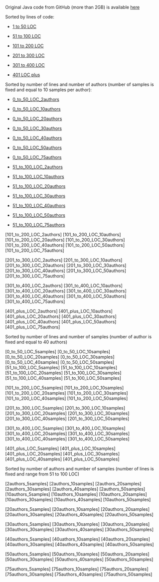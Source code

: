 Original Java code from GitHub (more than 2GB) is available [here](https://drive.google.com/open?id=1VzXWVUbhfYx0cFwh_bbX6KBitlc0HlbX)

Sorted by lines of code:

- [1 to 50 LOC](https://drive.google.com/open?id=1r_TKgrLUL3VNaBwTaU0c-T9sgYm63ZHm)

- [51 to 100 LOC](https://drive.google.com/open?id=19UulvM2g_rZy9xWorK0gs2e5IFpNQgr7)

- [101 to 200 LOC](https://drive.google.com/open?id=1tEes3m3MzzMxFIzkzAPjqVIgeBBXFqCO)

- [201 to 300 LOC](https://drive.google.com/open?id=1-lKaaBRgadrwJCI8RwIFuiCI0a9n2MGh)

- [301 to 400 LOC](https://drive.google.com/open?id=1jdpZv9Dh9Rk6rS7UJRbqADK7vpWZey00)

- [401 LOC plus](https://drive.google.com/open?id=1pEoNES1sEM4glC-kkPGgQyLd_RlPv3F0)


Sorted by number of lines and number of authors (number of samples is fixed and equal to 10 samples per author):

- [0_to_50_LOC_2authors](https://drive.google.com/open?id=1oSAs6ReVt6tVUtVq9tpQRerCnBBnR6cU)

- [0_to_50_LOC_10authors](https://drive.google.com/open?id=1RS2Th4_bAjaZx7EqugXufJPkT8_H7jLO)

- [0_to_50_LOC_20authors](https://drive.google.com/open?id=1LqLth8GYvh6XphIJNQBOcWZEoh87qF5z)

- [0_to_50_LOC_30authors](https://drive.google.com/open?id=1Kr-a-yIMIu0KoRnwdubB8Yxi1Ls1IZgE)

- [0_to_50_LOC_40authors](https://drive.google.com/open?id=1EbwH4-j91PTeYhHAwAl9k8z0DV0c7x9I)

- [0_to_50_LOC_50authors](https://drive.google.com/open?id=1S70QCX8-7xsg1wvhJRCQ6MJAxzTile8C)

- [0_to_50_LOC_75authors](https://drive.google.com/open?id=1a5SKlwqlP5j_iA7Kt0sBP5jpLiqtABBk)

- [51_to_100_LOC_2authors](https://drive.google.com/open?id=1mDUAx9jW0U-MjbTA8xtXqnPR8f7KEyD1)

- [51_to_100_LOC_10authors](https://drive.google.com/open?id=13DJMXyTkdTpejvUdVxHGCfZ2f3pQn2Lh)

- [51_to_100_LOC_20authors](https://drive.google.com/open?id=1ySpoQltIxDpDiklcfUN0bXvHs3FpfhZN)

- [51_to_100_LOC_30authors](https://drive.google.com/open?id=1CG5kNaHMrhO0OR4bIoRW-m0eQAidXKH8)

- [51_to_100_LOC_40authors](https://drive.google.com/open?id=1uGrP9kVZjueXxrmKR2gH_2ys_vz9l2zZ)

- [51_to_100_LOC_50authors](https://drive.google.com/open?id=1ZIGtRUgkduZXRLN0YM0VYy7ph_R6Upou)

- [51_to_100_LOC_75authors](https://drive.google.com/open?id=1fMe-60mCEFIaHANyKB5ODgU0vHF4Mj5Y)


[101_to_200_LOC_2authors]
[101_to_200_LOC_10authors]
[101_to_200_LOC_20authors]
[101_to_200_LOC_30authors]
[101_to_200_LOC_40authors]
[101_to_200_LOC_50authors]
[101_to_200_LOC_75authors]


[201_to_300_LOC_2authors]
[201_to_300_LOC_10authors]
[201_to_300_LOC_20authors]
[201_to_300_LOC_30authors]
[201_to_300_LOC_40authors]
[201_to_300_LOC_50authors]
[201_to_300_LOC_75authors]


[301_to_400_LOC_2authors]
[301_to_400_LOC_10authors]
[301_to_400_LOC_20authors]
[301_to_400_LOC_30authors]
[301_to_400_LOC_40authors]
[301_to_400_LOC_50authors]
[301_to_400_LOC_75authors]


[401_plus_LOC_2authors]
[401_plus_LOC_10authors]
[401_plus_LOC_20authors]
[401_plus_LOC_30authors]
[401_plus_LOC_40authors]
[401_plus_LOC_50authors]
[401_plus_LOC_75authors]

Sorted by number of lines and number of samples (number of author is fixed and equal to 40 authors)

[0_to_50_LOC_5samples]
[0_to_50_LOC_10samples]
[0_to_50_LOC_20samples]
[0_to_50_LOC_30samples]
[0_to_50_LOC_40samples]
[0_to_50_LOC_50samples]
[51_to_100_LOC_5samples]
[51_to_100_LOC_10samples]
[51_to_100_LOC_20samples]
[51_to_100_LOC_30samples]
[51_to_100_LOC_40samples]
[51_to_100_LOC_50samples]


[101_to_200_LOC_5samples]
[101_to_200_LOC_10samples]
[101_to_200_LOC_20samples]
[101_to_200_LOC_30samples]
[101_to_200_LOC_40samples]
[101_to_200_LOC_50samples]


[201_to_300_LOC_5samples]
[201_to_300_LOC_10samples]
[201_to_300_LOC_20samples]
[201_to_300_LOC_30samples]
[201_to_300_LOC_40samples]
[201_to_300_LOC_50samples]


[301_to_400_LOC_5samples]
[301_to_400_LOC_10samples]
[301_to_400_LOC_20samples]
[301_to_400_LOC_30samples]
[301_to_400_LOC_40samples]
[301_to_400_LOC_50samples]


[401_plus_LOC_5samples]
[401_plus_LOC_10samples]
[401_plus_LOC_20samples]
[401_plus_LOC_30samples]
[401_plus_LOC_40samples]
[401_plus_LOC_50samples]

Sorted by number of authors and number of samples (number of lines is fixed and range from 51 to 100 LOC)

[2authors_5samples]
[2authors_10samples]
[2authors_20samples]
[2authors_30samples]
[2authors_40samples]
[2authors_50samples]
[10authors_5samples]
[10authors_10samples]
[10authors_20samples]
[10authors_30samples]
[10authors_40samples]
[10authors_50samples]

[20authors_5samples]
[20authors_10samples]
[20authors_20samples]
[20authors_30samples]
[20authors_40samples]
[20authors_50samples]

[30authors_5samples]
[30authors_10samples]
[30authors_20samples]
[30authors_30samples]
[30authors_40samples]
[30authors_50samples]

[40authors_5samples]
[40uathors_10samples]
[40authors_20samples]
[40authors_30samples]
[40authors_40samples]
[40authors_50samples]

[50authors_5samples]
[50authors_10samples]
[50authors_20samples]
[50authors_30samples]
[50authors_40samples]
[50authors_50samples]

[75authors_5samples]
[75authors_10samples]
[75authors_20samples]
[75authors_30samples]
[75authors_40samples]
[75authors_50samples]
